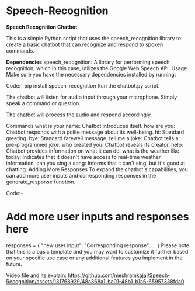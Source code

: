 # Speech-Recognition

**Speech Recognition Chatbot**

This is a simple Python script that uses the speech_recognition library to create a basic chatbot that can recognize and respond to spoken commands.

**Dependencies**
speech_recognition: A library for performing speech recognition, which in this case, utilizes the Google Web Speech API.
Usage
Make sure you have the necessary dependencies installed by running:

Code:- 
pip install speech_recognition
Run the chatbot.py script.

The chatbot will listen for audio input through your microphone. Simply speak a command or question.

The chatbot will process the audio and respond accordingly.

Commands
what is your name: Chatbot introduces itself.
how are you: Chatbot responds with a polite message about its well-being.
hi: Standard greeting.
bye: Standard farewell message.
tell me a joke: Chatbot tells a pre-programmed joke.
who created you: Chatbot reveals its creator.
help: Chatbot provides information on what it can do.
what is the weather like today: Indicates that it doesn't have access to real-time weather information.
can you sing a song: Informs that it can't sing, but it's good at chatting.
Adding More Responses
To expand the chatbot's capabilities, you can add more user inputs and corresponding responses in the generate_response function.

Code:- 

# Add more user inputs and responses here
responses = {
    "new user input": "Corresponding response",
    ...
}
Please note that this is a basic template and you may want to customize it further based on your specific use case or any additional features you implement in the future.

Video file and its explain:
https://github.com/meshramkajal/Speech-Recognition/assets/131768929/48a368a1-ba01-48b1-b1a6-65957338fda0





